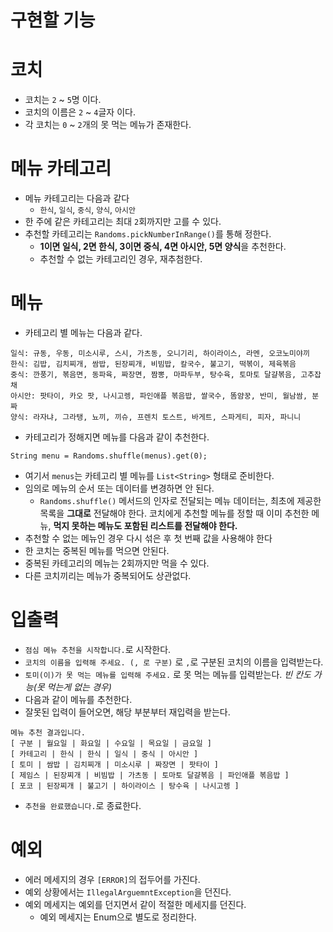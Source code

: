 # 구현할 기능

# 코치

- 코치는 `2` ~ `5`명 이다.
- 코치의 이름은 `2` ~ `4`글자 이다.
- 각 코치는 `0` ~ `2`개의 못 먹는 메뉴가 존재한다.

# 메뉴 카테고리

- 메뉴 카테고리는 다음과 같다
  - `한식`, `일식`, `중식`, `양식`, `아시안`
- 한 주에 같은 카테고리는 최대 `2`회까지만 고를 수 있다.
- 추천할 카테고리는 `Randoms.pickNumberInRange()`를 통해 정한다.
  - **1이면 일식, 2면 한식, 3이면 중식, 4면 아시안, 5면 양식**을 추천한다.
  - 추천할 수 없는 카테고리인 경우, 재추첨한다.

# 메뉴

- 카테고리 별 메뉴는 다음과 같다.
```text
일식: 규동, 우동, 미소시루, 스시, 가츠동, 오니기리, 하이라이스, 라멘, 오코노미야끼
한식: 김밥, 김치찌개, 쌈밥, 된장찌개, 비빔밥, 칼국수, 불고기, 떡볶이, 제육볶음
중식: 깐풍기, 볶음면, 동파육, 짜장면, 짬뽕, 마파두부, 탕수육, 토마토 달걀볶음, 고추잡채
아시안: 팟타이, 카오 팟, 나시고렝, 파인애플 볶음밥, 쌀국수, 똠얌꿍, 반미, 월남쌈, 분짜
양식: 라자냐, 그라탱, 뇨끼, 끼슈, 프렌치 토스트, 바게트, 스파게티, 피자, 파니니
```

- 카테고리가 정해지면 메뉴를 다음과 같이 추천한다.

`String menu = Randoms.shuffle(menus).get(0);`

- 여기서 `menus`는 카테고리 별 메뉴를 `List<String>` 형태로 준비한다.
- 임의로 메뉴의 순서 또는 데이터를 변경하면 안 된다.
  - `Randoms.shuffle()` 메서드의 인자로 전달되는 메뉴 데이터는, 최초에 제공한 목록을 **그대로** 전달해야 한다.
    코치에게 추천할 메뉴를 정할 때 이미 추천한 메뉴, **먹지 못하는 메뉴도 포함된 리스트를 전달해야 한다.**
- 추천할 수 없는 메뉴인 경우 다시 섞은 후 첫 번째 값을 사용해야 한다
- 한 코치는 중복된 메뉴를 먹으면 안된다.
- 중복된 카테고리의 메뉴는 2회까지만 먹을 수 있다.
- 다른 코치끼리는 메뉴가 중복되어도 상관없다.


# 입출력

- `점심 메뉴 추천을 시작합니다.`로 시작한다.
- `코치의 이름을 입력해 주세요. (, 로 구분)` 로 `,`로 구분된 코치의 이름을 입력받는다.
- `토미(이)가 못 먹는 메뉴를 입력해 주세요.` 로 못 먹는 메뉴를 입력받는다. *빈 칸도 가능(못 먹는게 없는 경우)*
- 다음과 같이 메뉴를 추천한다.
- 잘못된 입력이 들어오면, 해당 부분부터 재입력을 받는다.
```text
메뉴 추천 결과입니다.
[ 구분 | 월요일 | 화요일 | 수요일 | 목요일 | 금요일 ]
[ 카테고리 | 한식 | 한식 | 일식 | 중식 | 아시안 ]
[ 토미 | 쌈밥 | 김치찌개 | 미소시루 | 짜장면 | 팟타이 ]
[ 제임스 | 된장찌개 | 비빔밥 | 가츠동 | 토마토 달걀볶음 | 파인애플 볶음밥 ]
[ 포코 | 된장찌개 | 불고기 | 하이라이스 | 탕수육 | 나시고렝 ]
```
- `추천을 완료했습니다.`로 종료한다.

# 예외

- 에러 메세지의 경우 `[ERROR]`의 접두어를 가진다.
- 예외 상황에서는 `IllegalArguemntException`을 던진다.
- 예외 메세지는 예외를 던지면서 같이 적절한 메세지를 던진다.
  - 예외 메세지는 Enum으로 별도로 정리한다.
